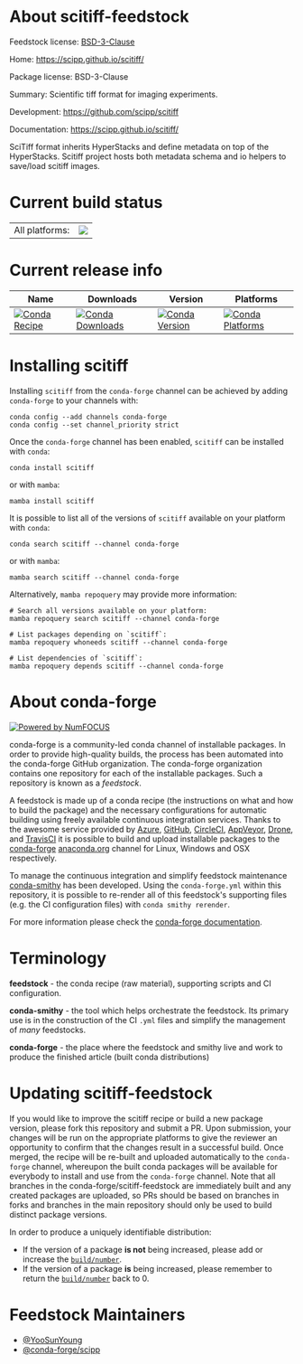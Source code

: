 About scitiff-feedstock
=======================

Feedstock license: [BSD-3-Clause](https://github.com/conda-forge/scitiff-feedstock/blob/main/LICENSE.txt)

Home: https://scipp.github.io/scitiff/

Package license: BSD-3-Clause

Summary: Scientific tiff format for imaging experiments.

Development: https://github.com/scipp/scitiff

Documentation: https://scipp.github.io/scitiff/

SciTiff format inherits HyperStacks and define metadata on top of the HyperStacks.
Scitiff project hosts both metadata schema and io helpers to save/load scitiff images.

Current build status
====================


<table><tr><td>All platforms:</td>
    <td>
      <a href="https://dev.azure.com/conda-forge/feedstock-builds/_build/latest?definitionId=25977&branchName=main">
        <img src="https://dev.azure.com/conda-forge/feedstock-builds/_apis/build/status/scitiff-feedstock?branchName=main">
      </a>
    </td>
  </tr>
</table>

Current release info
====================

| Name | Downloads | Version | Platforms |
| --- | --- | --- | --- |
| [![Conda Recipe](https://img.shields.io/badge/recipe-scitiff-green.svg)](https://anaconda.org/conda-forge/scitiff) | [![Conda Downloads](https://img.shields.io/conda/dn/conda-forge/scitiff.svg)](https://anaconda.org/conda-forge/scitiff) | [![Conda Version](https://img.shields.io/conda/vn/conda-forge/scitiff.svg)](https://anaconda.org/conda-forge/scitiff) | [![Conda Platforms](https://img.shields.io/conda/pn/conda-forge/scitiff.svg)](https://anaconda.org/conda-forge/scitiff) |

Installing scitiff
==================

Installing `scitiff` from the `conda-forge` channel can be achieved by adding `conda-forge` to your channels with:

```
conda config --add channels conda-forge
conda config --set channel_priority strict
```

Once the `conda-forge` channel has been enabled, `scitiff` can be installed with `conda`:

```
conda install scitiff
```

or with `mamba`:

```
mamba install scitiff
```

It is possible to list all of the versions of `scitiff` available on your platform with `conda`:

```
conda search scitiff --channel conda-forge
```

or with `mamba`:

```
mamba search scitiff --channel conda-forge
```

Alternatively, `mamba repoquery` may provide more information:

```
# Search all versions available on your platform:
mamba repoquery search scitiff --channel conda-forge

# List packages depending on `scitiff`:
mamba repoquery whoneeds scitiff --channel conda-forge

# List dependencies of `scitiff`:
mamba repoquery depends scitiff --channel conda-forge
```


About conda-forge
=================

[![Powered by
NumFOCUS](https://img.shields.io/badge/powered%20by-NumFOCUS-orange.svg?style=flat&colorA=E1523D&colorB=007D8A)](https://numfocus.org)

conda-forge is a community-led conda channel of installable packages.
In order to provide high-quality builds, the process has been automated into the
conda-forge GitHub organization. The conda-forge organization contains one repository
for each of the installable packages. Such a repository is known as a *feedstock*.

A feedstock is made up of a conda recipe (the instructions on what and how to build
the package) and the necessary configurations for automatic building using freely
available continuous integration services. Thanks to the awesome service provided by
[Azure](https://azure.microsoft.com/en-us/services/devops/), [GitHub](https://github.com/),
[CircleCI](https://circleci.com/), [AppVeyor](https://www.appveyor.com/),
[Drone](https://cloud.drone.io/welcome), and [TravisCI](https://travis-ci.com/)
it is possible to build and upload installable packages to the
[conda-forge](https://anaconda.org/conda-forge) [anaconda.org](https://anaconda.org/)
channel for Linux, Windows and OSX respectively.

To manage the continuous integration and simplify feedstock maintenance
[conda-smithy](https://github.com/conda-forge/conda-smithy) has been developed.
Using the ``conda-forge.yml`` within this repository, it is possible to re-render all of
this feedstock's supporting files (e.g. the CI configuration files) with ``conda smithy rerender``.

For more information please check the [conda-forge documentation](https://conda-forge.org/docs/).

Terminology
===========

**feedstock** - the conda recipe (raw material), supporting scripts and CI configuration.

**conda-smithy** - the tool which helps orchestrate the feedstock.
                   Its primary use is in the construction of the CI ``.yml`` files
                   and simplify the management of *many* feedstocks.

**conda-forge** - the place where the feedstock and smithy live and work to
                  produce the finished article (built conda distributions)


Updating scitiff-feedstock
==========================

If you would like to improve the scitiff recipe or build a new
package version, please fork this repository and submit a PR. Upon submission,
your changes will be run on the appropriate platforms to give the reviewer an
opportunity to confirm that the changes result in a successful build. Once
merged, the recipe will be re-built and uploaded automatically to the
`conda-forge` channel, whereupon the built conda packages will be available for
everybody to install and use from the `conda-forge` channel.
Note that all branches in the conda-forge/scitiff-feedstock are
immediately built and any created packages are uploaded, so PRs should be based
on branches in forks and branches in the main repository should only be used to
build distinct package versions.

In order to produce a uniquely identifiable distribution:
 * If the version of a package **is not** being increased, please add or increase
   the [``build/number``](https://docs.conda.io/projects/conda-build/en/latest/resources/define-metadata.html#build-number-and-string).
 * If the version of a package **is** being increased, please remember to return
   the [``build/number``](https://docs.conda.io/projects/conda-build/en/latest/resources/define-metadata.html#build-number-and-string)
   back to 0.

Feedstock Maintainers
=====================

* [@YooSunYoung](https://github.com/YooSunYoung/)
* [@conda-forge/scipp](https://github.com/orgs/conda-forge/teams/scipp/)

